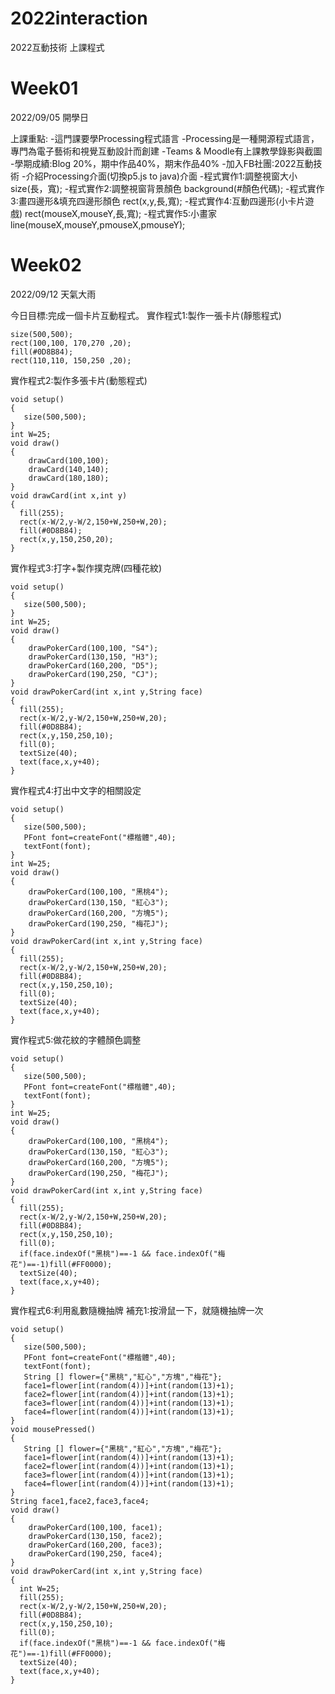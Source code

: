 # 2022interaction
2022互動技術 上課程式

# Week01
2022/09/05 開學日

上課重點:
-這門課要學Processing程式語言
-Processing是一種開源程式語言，專門為電子藝術和視覺互動設計而創建
-Teams & Moodle有上課教學錄影與截圖
-學期成績:Blog 20%，期中作品40%，期末作品40%
-加入FB社團:2022互動技術
-介紹Processing介面(切換p5.js to java)介面
-程式實作1:調整視窗大小
  size(長，寬);
-程式實作2:調整視窗背景顏色
  background(#顏色代碼);
-程式實作3:畫四邊形&填充四邊形顏色
  rect(x,y,長,寬);
-程式實作4:互動四邊形(小卡片遊戲)
  rect(mouseX,mouseY,長,寬);
-程式實作5:小畫家
  line(mouseX,mouseY,pmouseX,pmouseY);


# Week02
2022/09/12 天氣大雨

今日目標:完成一個卡片互動程式。
實作程式1:製作一張卡片(靜態程式)
```
size(500,500);
rect(100,100, 170,270 ,20);
fill(#0D8B84);
rect(110,110, 150,250 ,20);
```
實作程式2:製作多張卡片(動態程式)
```
void setup()
{
   size(500,500); 
}
int W=25;
void draw()
{
    drawCard(100,100);
    drawCard(140,140);
    drawCard(180,180);
}
void drawCard(int x,int y)
{
  fill(255);
  rect(x-W/2,y-W/2,150+W,250+W,20);
  fill(#0D8B84);
  rect(x,y,150,250,20);
}
```
實作程式3:打字+製作撲克牌(四種花紋)
```
void setup()
{
   size(500,500); 
}
int W=25;
void draw()
{
    drawPokerCard(100,100, "S4");
    drawPokerCard(130,150, "H3");
    drawPokerCard(160,200, "D5");
    drawPokerCard(190,250, "CJ");
}
void drawPokerCard(int x,int y,String face)
{
  fill(255);
  rect(x-W/2,y-W/2,150+W,250+W,20);
  fill(#0D8B84);
  rect(x,y,150,250,10);
  fill(0);
  textSize(40);
  text(face,x,y+40);
}
```
實作程式4:打出中文字的相關設定
```
void setup()
{
   size(500,500); 
   PFont font=createFont("標楷體",40);
   textFont(font);
}
int W=25;
void draw()
{
    drawPokerCard(100,100, "黑桃4");
    drawPokerCard(130,150, "紅心3");
    drawPokerCard(160,200, "方塊5");
    drawPokerCard(190,250, "梅花J");
}
void drawPokerCard(int x,int y,String face)
{
  fill(255);
  rect(x-W/2,y-W/2,150+W,250+W,20);
  fill(#0D8B84);
  rect(x,y,150,250,10);
  fill(0);
  textSize(40);
  text(face,x,y+40);
}
```
實作程式5:做花紋的字體顏色調整
```
void setup()
{
   size(500,500); 
   PFont font=createFont("標楷體",40);
   textFont(font);
}
int W=25;
void draw()
{
    drawPokerCard(100,100, "黑桃4");
    drawPokerCard(130,150, "紅心3");
    drawPokerCard(160,200, "方塊5");
    drawPokerCard(190,250, "梅花J");
}
void drawPokerCard(int x,int y,String face)
{
  fill(255);
  rect(x-W/2,y-W/2,150+W,250+W,20);
  fill(#0D8B84);
  rect(x,y,150,250,10);
  fill(0);
  if(face.indexOf("黑桃")==-1 && face.indexOf("梅花")==-1)fill(#FF0000);
  textSize(40);
  text(face,x,y+40);
}
```
實作程式6:利用亂數隨機抽牌
補充1:按滑鼠一下，就隨機抽牌一次
```
void setup()
{
   size(500,500); 
   PFont font=createFont("標楷體",40);
   textFont(font);
   String [] flower={"黑桃","紅心","方塊","梅花"};
   face1=flower[int(random(4))]+int(random(13)+1);
   face2=flower[int(random(4))]+int(random(13)+1);
   face3=flower[int(random(4))]+int(random(13)+1);
   face4=flower[int(random(4))]+int(random(13)+1);
}
void mousePressed()
{
   String [] flower={"黑桃","紅心","方塊","梅花"};
   face1=flower[int(random(4))]+int(random(13)+1);
   face2=flower[int(random(4))]+int(random(13)+1);
   face3=flower[int(random(4))]+int(random(13)+1);
   face4=flower[int(random(4))]+int(random(13)+1);
}
String face1,face2,face3,face4;
void draw()
{
    drawPokerCard(100,100, face1);
    drawPokerCard(130,150, face2);
    drawPokerCard(160,200, face3);
    drawPokerCard(190,250, face4);
}
void drawPokerCard(int x,int y,String face)
{
  int W=25;
  fill(255);
  rect(x-W/2,y-W/2,150+W,250+W,20);
  fill(#0D8B84);
  rect(x,y,150,250,10);
  fill(0);
  if(face.indexOf("黑桃")==-1 && face.indexOf("梅花")==-1)fill(#FF0000);
  textSize(40);
  text(face,x,y+40);
}
```
